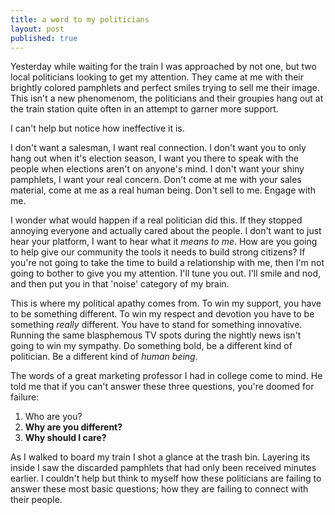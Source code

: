 ```yaml
---
title: a word to my politicians
layout: post
published: true
---
```


Yesterday while waiting for the train I was approached by not one, but two local politicians looking to get my attention. They came at me with their brightly colored pamphlets and perfect smiles trying to sell me their image. This isn't a new phenomenom, the politicians and their groupies hang out at the train station quite often in an attempt to garner more support.

I can't help but notice how ineffective it is.

I don't want a salesman, I want real connection. I don't want you to only hang out when it's election season, I want you there to speak with the people when elections aren't on anyone's mind. I don't want your shiny pamphlets, I want your real concern. Don't come at me with your sales material, come at me as a real human being. Don't sell to me. Engage with me.

I wonder what would happen if a real politician did this. If they stopped annoying everyone and actually cared about the people. I don't want to just hear your platform, I want to hear what it _means to me_. How are you going to help give our community the tools it needs to build strong citizens? If you're not going to take the time to build a relationship with me, then I'm not going to bother to give you my attention. I'll tune you out. I'll smile and nod, and then put you in that 'noise' category of my brain.

This is where my political apathy comes from. To win my support, you have to be something different. To win my respect and devotion you have to be something _really_ different. You have to stand for something innovative. Running the same blasphemous TV spots during the nightly news isn't going to win my sympathy. Do something bold, be a different kind of politician. Be a different kind of _human being_.

The words of a great marketing professor I had in college come to mind. He told me that if you can't answer these three questions, you're doomed for failure:

1. Who are you?
2. __Why are you different?__
3. __Why should I care?__

As I walked to board my train I shot a glance at the trash bin. Layering its inside I saw the discarded pamphlets that had only been received minutes earlier. I couldn't help but think to myself how these politicians are failing to answer these most basic questions; how they are failing to connect with their people.
